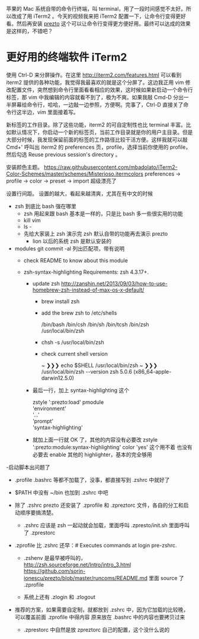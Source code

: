 苹果的 Mac 系统自带的命令行终端，叫
terminal，用了一段时间感觉不太好。所以改成了用 iTerm2 。今天的视频我来把 iTerm2
配置一下，让命令行变得更好看。然后再安装
[prezto](https://github.com/sorin-ionescu/prezto)
这个可以让命令行变得更方便好用。最终可以达成的效果是这样的，不错吧？


# 更好用的终端软件 iTerm2

使用 Ctrl-D 来分屏操作。在这里 <http://iterm2.com/features.html> 可以看到 iterm2
提供的各种功能，我觉得我最喜欢的就是这个分屏了。这边我正用 vim
修改配置文件，突然想到命令行里面看看相应的效果，这时候如果新启动一个命令行标签，那
vim 中我编辑的内容就看不到了，极为不爽。如果我敲 Cmd-D
分出一半屏幕给命令行，哈哈，一边敲一边参照，方便啊。完事了，Ctrl-D
直接关了命令行这半边，vim 里面接着写。

新标签的工作目录。除了这些功能，iterm2 的可自定制性也比 terminal
丰富。比如默认情况下，你启动一个新的标签页，当前工作目录就是你的用户主目录。但是大部分时候，我发现保留前面的标签的工作路径比较干活方便。这样我就可以敲
Cmd+' 呼叫出 iterm2 的 preferences 页，profile，选择当前你使用的
profile，然后勾选 Reuse previous session's directory 。

安装颜色主题。
  https://raw.githubusercontent.com/mbadolato/iTerm2-Color-Schemes/master/schemes/Misterioso.itermcolors
  preferences -> profile -> color -> preset -> import
  超级漂亮了

设置行间距。 设置的越大，看起来越清爽，尤其在有中文的时候 

- zsh 到底比 bash 强在哪里
  - zsh 用起来跟 bash 基本是一样的，只是比 bash 多一些很实用的功能
   - kill vim<tab>
   - ls -<tab>
  - 先给大家装上 zsh 演示完 zsh 默认自带的功能再去演示 prezto
    - lion 以后的系统 zsh 是默认安装的
- modules
  git commit -al<tab> 列出匹配项，带有说明
  - check README to know about this module

  - zsh-syntax-highlighting
    Requirements: zsh 4.3.17+.

    - update zsh
      http://zanshin.net/2013/09/03/how-to-use-homebrew-zsh-instead-of-max-os-x-default/
      - brew install zsh
      - add the brew zsh to /etc/shells

        /bin/bash
        /bin/csh
        /bin/sh
        /bin/tcsh
        /bin/zsh
        /usr/local/bin/zsh

      - chsh -s /usr/local/bin/zsh
      - check current shell version

        ~ ❯❯❯ echo $SHELL
        /usr/local/bin/zsh
        ~ ❯❯❯ /usr/local/bin/zsh --version
        zsh 5.0.6 (x86_64-apple-darwin12.5.0)

    - 最后一行，加上 syntax-highlighting 这个

      zstyle ':prezto:load' pmodule \
      'environment' \
      '...' \
      'prompt' \
      'syntax-highlighting'

    - 就加上面一行就 OK 了，其他的内容没有必要改
      zstyle ':prezto:module:syntax-highlighting' color 'yes' 这个用不着
      也没有必要去 enable 其他的 highlighter，基本的完全够用



-启动脚本出问题了
  - .profile .bashrc 等都不加载了，没事，都直接写到 .zshrc 中就好了
  - $PATH 中没有 ~/bin 也加到 .zshrc 中吧
  - 除了 .zshrc prezto 还安装了 .zprofile 和 .zpreztorc
    文件，各自的分工和启动顺序要搞清楚。
    - .zshrc 应该是 zsh 一起动就会加载，里面呼叫 .zpresto/init.sh 里面呼叫了
      .zprestorc
   - .zprofile 比 .zshrc 还早：# Executes commands at login pre-zshrc.
     - .zshenv 是最早被呼叫的，http://zsh.sourceforge.net/Intro/intro_3.html
       https://github.com/sorin-ionescu/prezto/blob/master/runcoms/README.md
       里面 source 了 .zprofile

     - 系统上还有 .zlogin 和 .zlogout

   - 推荐的方案，如果需要自定制，就都放到 .zshrc
     中，因为它加载的比较晚，可以覆盖前面  .zprofile 中得内容
     原来放在 .bashrc 中的内容也要拷贝过来
     - .zprestorc  中自然是放 zpreztorc 自己的配置，这个没什么说的
